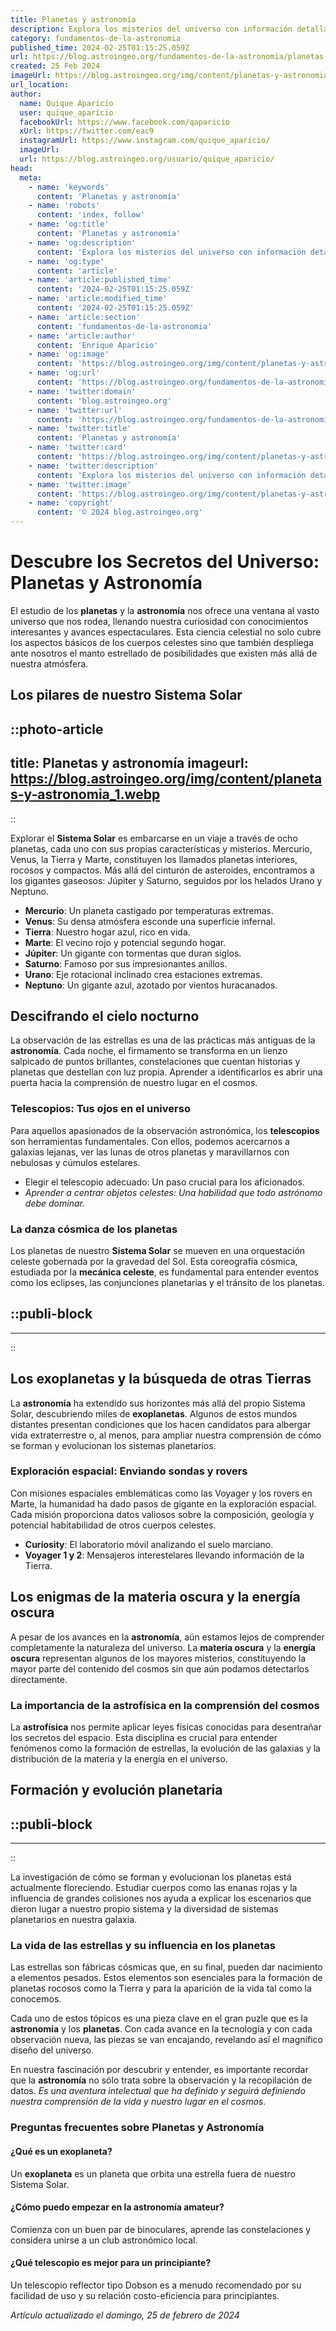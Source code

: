 ```yaml
---
title: Planetas y astronomía
description: Explora los misterios del universo con información detallada sobre planetas y astronomía. Aprende y maravíllate con el cosmos.
category: fundamentos-de-la-astronomia
published_time: 2024-02-25T01:15:25.059Z
url: https://blog.astroingeo.org/fundamentos-de-la-astronomia/planetas-y-astronomia
created: 25 Feb 2024
imageUrl: https://blog.astroingeo.org/img/content/planetas-y-astronomia_1.webp
url_location:
author:
  name: Quique Aparicio
  user: quique_aparicio
  facebookUrl: https://www.facebook.com/qaparicio
  xUrl: https://twitter.com/eac9
  instagramUrl: https://www.instagram.com/quique_aparicio/
  imageUrl: 
  url: https://blog.astroingeo.org/usuario/quique_aparicio/
head:
  meta:
    - name: 'keywords'
      content: 'Planetas y astronomía'
    - name: 'robots'
      content: 'index, follow'
    - name: 'og:title'
      content: 'Planetas y astronomía'
    - name: 'og:description'
      content: 'Explora los misterios del universo con información detallada sobre planetas y astronomía. Aprende y maravíllate con el cosmos.'
    - name: 'og:type'
      content: 'article'
    - name: 'article:published_time'
      content: '2024-02-25T01:15:25.059Z'
    - name: 'article:modified_time'
      content: '2024-02-25T01:15:25.059Z'
    - name: 'article:section'
      content: 'fundamentos-de-la-astronomia'
    - name: 'article:author'
      content: 'Enrique Aparicio'
    - name: 'og:image'
      content: 'https://blog.astroingeo.org/img/content/planetas-y-astronomia_1.webp'
    - name: 'og:url'
      content: 'https://blog.astroingeo.org/fundamentos-de-la-astronomia/planetas-y-astronomia'
    - name: 'twitter:domain'
      content: 'blog.astroingeo.org'
    - name: 'twitter:url'
      content: 'https://blog.astroingeo.org/fundamentos-de-la-astronomia/planetas-y-astronomia'
    - name: 'twitter:title'
      content: 'Planetas y astronomía'
    - name: 'twitter:card'
      content: 'https://blog.astroingeo.org/img/content/planetas-y-astronomia_1.webp'
    - name: 'twitter:description'
      content: 'Explora los misterios del universo con información detallada sobre planetas y astronomía. Aprende y maravíllate con el cosmos.'
    - name: 'twitter:image'
      content: 'https://blog.astroingeo.org/img/content/planetas-y-astronomia_1.webp'
    - name: 'copyright'
      content: '© 2024 blog.astroingeo.org'
---
```

# Descubre los Secretos del Universo: Planetas y Astronomía

El estudio de los **planetas** y la **astronomía** nos ofrece una ventana al vasto universo que nos rodea, llenando nuestra curiosidad con conocimientos interesantes y avances espectaculares. Esta ciencia celestial no solo cubre los aspectos básicos de los cuerpos celestes sino que también despliega ante nosotros el manto estrellado de posibilidades que existen más allá de nuestra atmósfera.

## Los pilares de nuestro Sistema Solar

::photo-article
---
title: Planetas y astronomía
imageurl: https://blog.astroingeo.org/img/content/planetas-y-astronomia_1.webp
---
::



Explorar el **Sistema Solar** es embarcarse en un viaje a través de ocho planetas, cada uno con sus propias características y misterios. Mercurio, Venus, la Tierra y Marte, constituyen los llamados planetas interiores, rocosos y compactos. Más allá del cinturón de asteroides, encontramos a los gigantes gaseosos: Júpiter y Saturno, seguidos por los helados Urano y Neptuno.

- **Mercurio**: Un planeta castigado por temperaturas extremas.
- **Venus**: Su densa atmósfera esconde una superficie infernal.
- **Tierra**: Nuestro hogar azul, rico en vida.
- **Marte**: El vecino rojo y potencial segundo hogar.
- **Júpiter**: Un gigante con tormentas que duran siglos.
- **Saturno**: Famoso por sus impresionantes anillos.
- **Urano**: Eje rotacional inclinado crea estaciones extremas.
- **Neptuno**: Un gigante azul, azotado por vientos huracanados.

## Descifrando el cielo nocturno

La observación de las estrellas es una de las prácticas más antiguas de la **astronomía**. Cada noche, el firmamento se transforma en un lienzo salpicado de puntos brillantes, constelaciones que cuentan historias y planetas que destellan con luz propia. Aprender a identificarlos es abrir una puerta hacia la comprensión de nuestro lugar en el cosmos.

### Telescopios: Tus ojos en el universo

Para aquellos apasionados de la observación astronómica, los **telescopios** son herramientas fundamentales. Con ellos, podemos acercarnos a galaxias lejanas, ver las lunas de otros planetas y maravillarnos con nebulosas y cúmulos estelares.

- Elegir el telescopio adecuado: Un paso crucial para los aficionados.
- *Aprender a centrar objetos celestes: Una habilidad que todo astrónomo debe dominar.*

### La danza cósmica de los planetas

Los planetas de nuestro **Sistema Solar** se mueven en una orquestación celeste gobernada por la gravedad del Sol. Esta coreografía cósmica, estudiada por la **mecánica celeste**, es fundamental para entender eventos como los eclipses, las conjunciones planetarias y el tránsito de los planetas.


  ::publi-block
  ---
  ---
  ::
  
  

## Los exoplanetas y la búsqueda de otras Tierras

La **astronomía** ha extendido sus horizontes más allá del propio Sistema Solar, descubriendo miles de **exoplanetas**. Algunos de estos mundos distantes presentan condiciones que los hacen candidatos para albergar vida extraterrestre o, al menos, para ampliar nuestra comprensión de cómo se forman y evolucionan los sistemas planetarios.

### Exploración espacial: Enviando sondas y rovers

Con misiones espaciales emblemáticas como las Voyager y los rovers en Marte, la humanidad ha dado pasos de gigante en la exploración espacial. Cada misión proporciona datos valiosos sobre la composición, geología y potencial habitabilidad de otros cuerpos celestes.

- **Curiosity**: El laboratorio móvil analizando el suelo marciano.
- **Voyager 1 y 2**: Mensajeros interestelares llevando información de la Tierra.

## Los enigmas de la materia oscura y la energía oscura

A pesar de los avances en la **astronomía**, aún estamos lejos de comprender completamente la naturaleza del universo. La **materia oscura** y la **energía oscura** representan algunos de los mayores misterios, constituyendo la mayor parte del contenido del cosmos sin que aún podamos detectarlos directamente.

### La importancia de la astrofísica en la comprensión del cosmos

La **astrofísica** nos permite aplicar leyes físicas conocidas para desentrañar los secretos del espacio. Esta disciplina es crucial para entender fenómenos como la formación de estrellas, la evolución de las galaxias y la distribución de la materia y la energía en el universo.

## Formación y evolución planetaria


  ::publi-block
  ---
  ---
  ::
  
  

La investigación de cómo se forman y evolucionan los planetas está actualmente floreciendo. Estudiar cuerpos como las enanas rojas y la influencia de grandes colisiones nos ayuda a explicar los escenarios que dieron lugar a nuestro propio sistema y la diversidad de sistemas planetarios en nuestra galaxia.

### La vida de las estrellas y su influencia en los planetas

Las estrellas son fábricas cósmicas que, en su final, pueden dar nacimiento a elementos pesados. Estos elementos son esenciales para la formación de planetas rocosos como la Tierra y para la aparición de la vida tal como la conocemos.

Cada uno de estos tópicos es una pieza clave en el gran puzle que es la **astronomía** y los **planetas**. Con cada avance en la tecnología y con cada observación nueva, las piezas se van encajando, revelando así el magnífico diseño del universo.

En nuestra fascinación por descubrir y entender, es importante recordar que la **astronomía** no sólo trata sobre la observación y la recopilación de datos. *Es una aventura intelectual que ha definido y seguirá definiendo nuestra comprensión de la vida y nuestro lugar en el cosmos.*

### Preguntas frecuentes sobre Planetas y Astronomía

#### ¿Qué es un exoplaneta?
Un **exoplaneta** es un planeta que orbita una estrella fuera de nuestro Sistema Solar.

#### ¿Cómo puedo empezar en la astronomía amateur?
Comienza con un buen par de binoculares, aprende las constelaciones y considera unirse a un club astronómico local.

#### ¿Qué telescopio es mejor para un principiante?
Un telescopio reflector tipo Dobson es a menudo recomendado por su facilidad de uso y su relación costo-eficiencia para principiantes.

_Artículo actualizado el domingo, 25 de febrero de 2024_